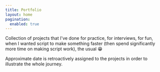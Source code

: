 ```yaml
---
title: Portfolio
layout: home
pagination:
  enabled: true
---
```

Collection of projects that I've done for practice, for interviews, for fun, when I wanted script to make something faster (then spend significantly more time on making script work), the usual :grin:

Approximate date is retroactively assigned to the projects in order to illustrate the whole journey.
